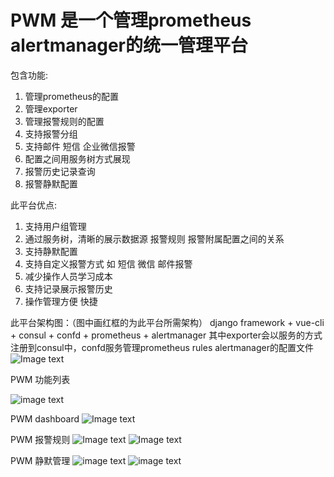 # PWM 是一个管理prometheus alertmanager的统一管理平台

包含功能:
  1. 管理prometheus的配置
  2. 管理exporter
  3. 管理报警规则的配置
  4. 支持报警分组
  5. 支持邮件 短信 企业微信报警
  6. 配置之间用服务树方式展现
  7. 报警历史记录查询
  8. 报警静默配置

此平台优点:
  1. 支持用户组管理
  2. 通过服务树，清晰的展示数据源 报警规则 报警附属配置之间的关系
  3. 支持静默配置
  4. 支持自定义报警方式 如 短信 微信 邮件报警
  5. 减少操作人员学习成本
  6. 支持记录展示报警历史
  7. 操作管理方便 快捷
  
此平台架构图：（图中画红框的为此平台所需架构）
  django framework + vue-cli + consul + confd + prometheus + alertmanager
  其中exporter会以服务的方式注册到consul中，confd服务管理prometheus rules alertmanager的配置文件
![Image text](https://github.com/yanchao3/PWM/blob/master/img-folder/prometheus.png?raw=true)
  
PWM 功能列表


![image text](https://github.com/yanchao3/PWM/blob/master/img-folder/pwm2.png?raw=true)

PWM dashboard
![Image text](https://github.com/yanchao3/PWM/blob/master/img-folder/dashboard.png?raw=true)

PWM 报警规则
![Image text](https://github.com/yanchao3/PWM/blob/master/img-folder/rules1.png?raw=true)
![Image text](https://github.com/yanchao3/PWM/blob/master/img-folder/rules2.png?raw=true)

PWM 静默管理
![image text](https://github.com/yanchao3/PWM/blob/master/img-folder/silence.png?raw=true)
![image text](https://github.com/yanchao3/PWM/blob/master/img-folder/silence2.png?raw=true)

